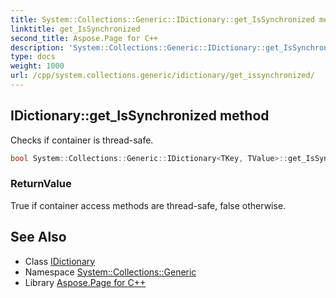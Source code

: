 ```yaml
---
title: System::Collections::Generic::IDictionary::get_IsSynchronized method
linktitle: get_IsSynchronized
second_title: Aspose.Page for C++
description: 'System::Collections::Generic::IDictionary::get_IsSynchronized method. Checks if container is thread-safe in C++.'
type: docs
weight: 1000
url: /cpp/system.collections.generic/idictionary/get_issynchronized/
---
```

## IDictionary::get_IsSynchronized method


Checks if container is thread-safe.

```cpp
bool System::Collections::Generic::IDictionary<TKey, TValue>::get_IsSynchronized() const
```


### ReturnValue

True if container access methods are thread-safe, false otherwise.

## See Also

* Class [IDictionary](../)
* Namespace [System::Collections::Generic](../../)
* Library [Aspose.Page for C++](../../../)
